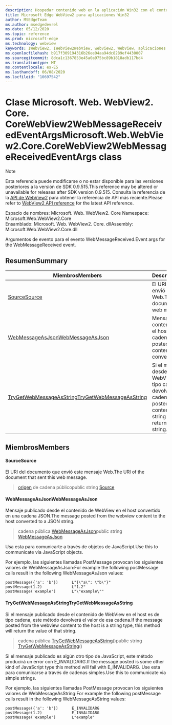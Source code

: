 ```yaml
---
description: Hospedar contenido web en la aplicación Win32 con el control Microsoft Edge WebView2
title: Microsoft Edge WebView2 para aplicaciones Win32
author: MSEdgeTeam
ms.author: msedgedevrel
ms.date: 05/12/2020
ms.topic: reference
ms.prod: microsoft-edge
ms.technology: webview
keywords: IWebView2, IWebView2WebView, webview2, WebView, aplicaciones Win32, Win32, Edge, ICoreWebView2, ICoreWebView2Controller, control de explorador, HTML Edge
ms.openlocfilehash: b917f309194316b26ee94aa94dc8289ef4430007
ms.sourcegitcommit: 8dca1c1367853e45a0a975bc89b1818adb117bd4
ms.translationtype: MT
ms.contentlocale: es-ES
ms.lasthandoff: 06/08/2020
ms.locfileid: "10697542"
---
```

# <span data-ttu-id="8e013-104">Clase Microsoft. Web. WebView2. Core. CoreWebView2WebMessageReceivedEventArgs</span><span class="sxs-lookup"><span data-stu-id="8e013-104">Microsoft.Web.WebView2.Core.CoreWebView2WebMessageReceivedEventArgs class</span></span> 

> [!NOTE]
> <span data-ttu-id="8e013-105">Esta referencia puede modificarse o no estar disponible para las versiones posteriores a la versión de SDK 0.9.515.</span><span class="sxs-lookup"><span data-stu-id="8e013-105">This reference may be altered or unavailable for releases after SDK version 0.9.515.</span></span> <span data-ttu-id="8e013-106">Consulta la referencia de la [API de WebView2](../../../webview2-api-reference.md) para obtener la referencia de API más reciente.</span><span class="sxs-lookup"><span data-stu-id="8e013-106">Please refer to [WebView2 API reference](../../../webview2-api-reference.md) for the latest API reference.</span></span>

<span data-ttu-id="8e013-107">Espacio de nombres: Microsoft. Web. WebView2. Core </span><span class="sxs-lookup"><span data-stu-id="8e013-107">Namespace: Microsoft.Web.WebView2.Core</span></span>\
<span data-ttu-id="8e013-108">Ensamblado: Microsoft. Web. WebView2. Core. dll</span><span class="sxs-lookup"><span data-stu-id="8e013-108">Assembly: Microsoft.Web.WebView2.Core.dll</span></span>

<span data-ttu-id="8e013-109">Argumentos de evento para el evento WebMessageReceived.</span><span class="sxs-lookup"><span data-stu-id="8e013-109">Event args for the WebMessageReceived event.</span></span>

## <span data-ttu-id="8e013-110">Resumen</span><span class="sxs-lookup"><span data-stu-id="8e013-110">Summary</span></span>

 <span data-ttu-id="8e013-111">Miembros</span><span class="sxs-lookup"><span data-stu-id="8e013-111">Members</span></span>                        | <span data-ttu-id="8e013-112">Descripciones</span><span class="sxs-lookup"><span data-stu-id="8e013-112">Descriptions</span></span>
--------------------------------|---------------------------------------------
[<span data-ttu-id="8e013-113">Source</span><span class="sxs-lookup"><span data-stu-id="8e013-113">Source</span></span>](#source) | <span data-ttu-id="8e013-114">El URI del documento que envió este mensaje Web.</span><span class="sxs-lookup"><span data-stu-id="8e013-114">The URI of the document that sent this web message.</span></span>
[<span data-ttu-id="8e013-115">WebMessageAsJson</span><span class="sxs-lookup"><span data-stu-id="8e013-115">WebMessageAsJson</span></span>](#webmessageasjson) | <span data-ttu-id="8e013-116">Mensaje publicado desde el contenido de WebView en el host convertido en una cadena JSON.</span><span class="sxs-lookup"><span data-stu-id="8e013-116">The message posted from the webview content to the host converted to a JSON string.</span></span>
[<span data-ttu-id="8e013-117">TryGetWebMessageAsString</span><span class="sxs-lookup"><span data-stu-id="8e013-117">TryGetWebMessageAsString</span></span>](#trygetwebmessageasstring) | <span data-ttu-id="8e013-118">Si el mensaje publicado desde el contenido de WebView en el host es de tipo cadena, este método devolverá el valor de esa cadena.</span><span class="sxs-lookup"><span data-stu-id="8e013-118">If the message posted from the webview content to the host is a string type, this method will return the value of that string.</span></span>

## <span data-ttu-id="8e013-119">Miembros</span><span class="sxs-lookup"><span data-stu-id="8e013-119">Members</span></span>

#### <span data-ttu-id="8e013-120">Source</span><span class="sxs-lookup"><span data-stu-id="8e013-120">Source</span></span> 

<span data-ttu-id="8e013-121">El URI del documento que envió este mensaje Web.</span><span class="sxs-lookup"><span data-stu-id="8e013-121">The URI of the document that sent this web message.</span></span>

> <span data-ttu-id="8e013-122">[origen](#source) de cadena público</span><span class="sxs-lookup"><span data-stu-id="8e013-122">public string [Source](#source)</span></span>

#### <span data-ttu-id="8e013-123">WebMessageAsJson</span><span class="sxs-lookup"><span data-stu-id="8e013-123">WebMessageAsJson</span></span> 

<span data-ttu-id="8e013-124">Mensaje publicado desde el contenido de WebView en el host convertido en una cadena JSON.</span><span class="sxs-lookup"><span data-stu-id="8e013-124">The message posted from the webview content to the host converted to a JSON string.</span></span>

> <span data-ttu-id="8e013-125">cadena pública [WebMessageAsJson](#webmessageasjson)</span><span class="sxs-lookup"><span data-stu-id="8e013-125">public string [WebMessageAsJson](#webmessageasjson)</span></span>

<span data-ttu-id="8e013-126">Usa esta para comunicarte a través de objetos de JavaScript.</span><span class="sxs-lookup"><span data-stu-id="8e013-126">Use this to communicate via JavaScript objects.</span></span>

<span data-ttu-id="8e013-127">Por ejemplo, las siguientes llamadas PostMessage provocan los siguientes valores de WebMessageAsJson:</span><span class="sxs-lookup"><span data-stu-id="8e013-127">For example the following postMessage calls result in the following WebMessageAsJson values:</span></span>

```
postMessage({'a': 'b'})      L"{\"a\": \"b\"}"
postMessage(1.2)             L"1.2"
postMessage('example')       L"\"example\""
```

#### <span data-ttu-id="8e013-128">TryGetWebMessageAsString</span><span class="sxs-lookup"><span data-stu-id="8e013-128">TryGetWebMessageAsString</span></span> 

<span data-ttu-id="8e013-129">Si el mensaje publicado desde el contenido de WebView en el host es de tipo cadena, este método devolverá el valor de esa cadena.</span><span class="sxs-lookup"><span data-stu-id="8e013-129">If the message posted from the webview content to the host is a string type, this method will return the value of that string.</span></span>

> <span data-ttu-id="8e013-130">cadena pública [TryGetWebMessageAsString](#trygetwebmessageasstring)()</span><span class="sxs-lookup"><span data-stu-id="8e013-130">public string [TryGetWebMessageAsString](#trygetwebmessageasstring)()</span></span>

<span data-ttu-id="8e013-131">Si el mensaje publicado es algún otro tipo de JavaScript, este método producirá un error con E_INVALIDARG.</span><span class="sxs-lookup"><span data-stu-id="8e013-131">If the message posted is some other kind of JavaScript type this method will fail with E_INVALIDARG.</span></span> <span data-ttu-id="8e013-132">Use esta para comunicarse a través de cadenas simples.</span><span class="sxs-lookup"><span data-stu-id="8e013-132">Use this to communicate via simple strings.</span></span>

<span data-ttu-id="8e013-133">Por ejemplo, las siguientes llamadas PostMessage provocan los siguientes valores de WebMessageAsString:</span><span class="sxs-lookup"><span data-stu-id="8e013-133">For example the following postMessage calls result in the following WebMessageAsString values:</span></span>

```
postMessage({'a': 'b'})      E_INVALIDARG
postMessage(1.2)             E_INVALIDARG
postMessage('example')       L"example"
```

